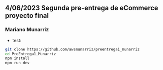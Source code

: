 ## 4/06/2023 Segunda pre-entrega de eCommerce proyecto final

### Mariano Munarriz

- test:

```bash
git clone https://github.com/awsmunarriz/preentrega1_munarriz
cd PreEntrega1_Munarriz
npm install
npm run dev
```
